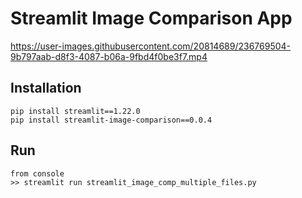 # Streamlit Image Comparison App

https://user-images.githubusercontent.com/20814689/236769504-9b797aab-d8f3-4087-b06a-9fbd4f0be3f7.mp4

## Installation
```
pip install streamlit==1.22.0
pip install streamlit-image-comparison==0.0.4
```
## Run
```
from console
>> streamlit run streamlit_image_comp_multiple_files.py
```
